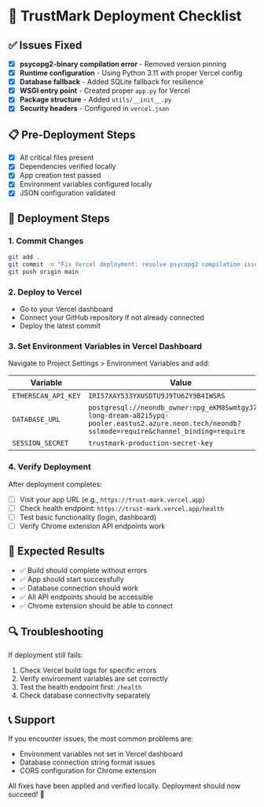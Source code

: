 # 🚀 TrustMark Deployment Checklist

## ✅ Issues Fixed
- [x] **psycopg2-binary compilation error** - Removed version pinning
- [x] **Runtime configuration** - Using Python 3.11 with proper Vercel config
- [x] **Database fallback** - Added SQLite fallback for resilience
- [x] **WSGI entry point** - Created proper `app.py` for Vercel
- [x] **Package structure** - Added `utils/__init__.py`
- [x] **Security headers** - Configured in `vercel.json`

## 📋 Pre-Deployment Steps
- [x] All critical files present
- [x] Dependencies verified locally
- [x] App creation test passed
- [x] Environment variables configured locally
- [x] JSON configuration validated

## 🔧 Deployment Steps

### 1. Commit Changes
```bash
git add .
git commit -m "Fix Vercel deployment: resolve psycopg2 compilation issues"
git push origin main
```

### 2. Deploy to Vercel
- Go to your Vercel dashboard
- Connect your GitHub repository if not already connected
- Deploy the latest commit

### 3. Set Environment Variables in Vercel Dashboard
Navigate to Project Settings > Environment Variables and add:

| Variable | Value | Environment |
|----------|-------|-------------|
| `ETHERSCAN_API_KEY` | `IRI57XAY533YXUSDTU9J9TU6ZY9B4IWSRS` | Production |
| `DATABASE_URL` | `postgresql://neondb_owner:npg_eKM8SwmtgyJ7@ep-long-dream-a82i5ypq-pooler.eastus2.azure.neon.tech/neondb?sslmode=require&channel_binding=require` | Production |
| `SESSION_SECRET` | `trustmark-production-secret-key` | Production |

### 4. Verify Deployment
After deployment completes:
- [ ] Visit your app URL (e.g., `https://trust-mark.vercel.app`)
- [ ] Check health endpoint: `https://trust-mark.vercel.app/health`
- [ ] Test basic functionality (login, dashboard)
- [ ] Verify Chrome extension API endpoints work

## 🎯 Expected Results
- ✅ Build should complete without errors
- ✅ App should start successfully
- ✅ Database connection should work
- ✅ All API endpoints should be accessible
- ✅ Chrome extension should be able to connect

## 🔍 Troubleshooting
If deployment still fails:
1. Check Vercel build logs for specific errors
2. Verify environment variables are set correctly
3. Test the health endpoint first: `/health`
4. Check database connectivity separately

## 📞 Support
If you encounter issues, the most common problems are:
- Environment variables not set in Vercel dashboard
- Database connection string format issues
- CORS configuration for Chrome extension

All fixes have been applied and verified locally. Deployment should now succeed! 🎉